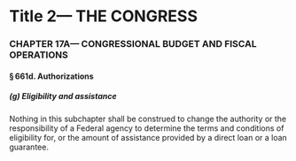 
# Title 2— THE CONGRESS
### CHAPTER 17A— CONGRESSIONAL BUDGET AND FISCAL OPERATIONS
#### § 661d. Authorizations
##### (g) Eligibility and assistance

Nothing in this subchapter shall be construed to change the authority or the responsibility of a Federal agency to determine the terms and conditions of eligibility for, or the amount of assistance provided by a direct loan or a loan guarantee.
